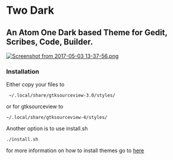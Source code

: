 Two Dark
======

An Atom One Dark based Theme for Gedit, Scribes, Code, Builder.
---

[![Screenshot from 2017-05-03 13-37-56.png](https://s18.postimage.org/4kh7txd3t/Screenshot_from_2017-05-03_13-37-56.png)](https://postimg.org/image/ehs8mzkph/)

### Installation

Either copy your files to 
```
 ~/.local/share/gtksourceview-3.0/styles/
 ```
 or for gtksourceview to 
 ```
 ~/.local/share/gtksourceview-4/styles/
 ```
 
 Another option is to use install.sh
 ```
 ./install.sh
 ```
 
 for more information on how to install themes go to [here](https://wiki.gnome.org/Projects/GtkSourceView/StyleSchemes)
